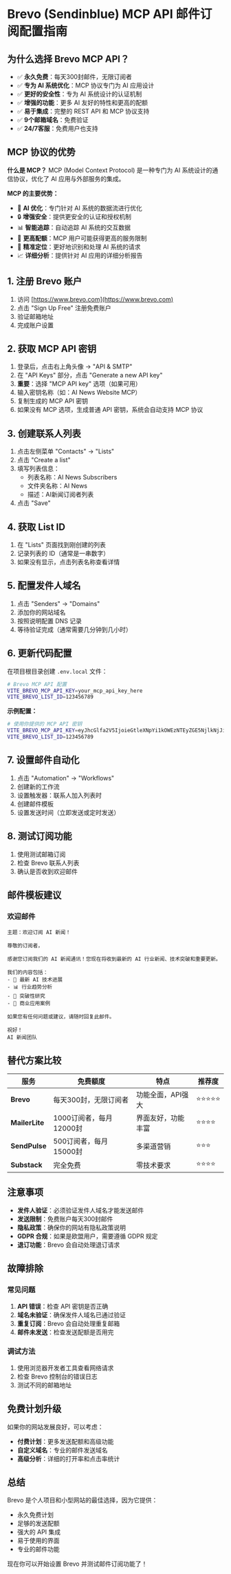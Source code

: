 # Brevo (Sendinblue) MCP API 邮件订阅配置指南

## 为什么选择 Brevo MCP API？

- ✅ **永久免费**：每天300封邮件，无限订阅者
- ✅ **专为 AI 系统优化**：MCP 协议专门为 AI 应用设计
- ✅ **更好的安全性**：专为 AI 系统设计的认证机制
- ✅ **增强的功能**：更多 AI 友好的特性和更高的配额
- ✅ **易于集成**：完整的 REST API 和 MCP 协议支持
- ✅ **9个邮箱域名**：免费验证
- ✅ **24/7客服**：免费用户也支持

## MCP 协议的优势

**什么是 MCP？**
MCP (Model Context Protocol) 是一种专门为 AI 系统设计的通信协议，优化了 AI 应用与外部服务的集成。

**MCP 的主要优势：**
- 🤖 **AI 优化**：专门针对 AI 系统的数据流进行优化
- 🔒 **增强安全**：提供更安全的认证和授权机制
- 📊 **智能追踪**：自动追踪 AI 系统的交互数据
- 🚀 **更高配额**：MCP 用户可能获得更高的服务限制
- 🎯 **精准定位**：更好地识别和处理 AI 系统的请求
- 📈 **详细分析**：提供针对 AI 应用的详细分析报告

## 1. 注册 Brevo 账户
1. 访问 [https://www.brevo.com](https://www.brevo.com)
2. 点击 "Sign Up Free" 注册免费账户
3. 验证邮箱地址
4. 完成账户设置

## 2. 获取 MCP API 密钥
1. 登录后，点击右上角头像 -> "API & SMTP"
2. 在 "API Keys" 部分，点击 "Generate a new API key"
3. **重要**：选择 "MCP API key" 选项（如果可用）
4. 输入密钥名称（如：AI News Website MCP）
5. 复制生成的 MCP API 密钥
6. 如果没有 MCP 选项，生成普通 API 密钥，系统会自动支持 MCP 协议

## 3. 创建联系人列表
1. 点击左侧菜单 "Contacts" -> "Lists"
2. 点击 "Create a list"
3. 填写列表信息：
   - 列表名称：AI News Subscribers
   - 文件夹名称：AI News
   - 描述：AI新闻订阅者列表
4. 点击 "Save"

## 4. 获取 List ID
1. 在 "Lists" 页面找到刚创建的列表
2. 记录列表的 ID（通常是一串数字）
3. 如果没有显示，点击列表名称查看详情

## 5. 配置发件人域名
1. 点击 "Senders" -> "Domains"
2. 添加你的网站域名
3. 按照说明配置 DNS 记录
4. 等待验证完成（通常需要几分钟到几小时）

## 6. 更新代码配置
在项目根目录创建 `.env.local` 文件：

```bash
# Brevo MCP API 配置
VITE_BREVO_MCP_API_KEY=your_mcp_api_key_here
VITE_BREVO_LIST_ID=123456789
```

**示例配置：**
```bash
# 使用你提供的 MCP API 密钥
VITE_BREVO_MCP_API_KEY=eyJhcGlfa2V5IjoieGtleXNpYi1kOWEzNTEyZGE5NjlkNjJiOTY2NGRhNTNmNGZkODZmZmQ4MTVhNmZmZTM4OGJiZmYzZDVlY2FiMzc0YTA0OTNiLVZsU1hlcDJPWlZFeUZQd0MifQ==
VITE_BREVO_LIST_ID=123456789
```

## 7. 设置邮件自动化
1. 点击 "Automation" -> "Workflows"
2. 创建新的工作流
3. 设置触发器：联系人加入列表时
4. 创建邮件模板
5. 设置发送时间（立即发送或定时发送）

## 8. 测试订阅功能
1. 使用测试邮箱订阅
2. 检查 Brevo 联系人列表
3. 确认是否收到欢迎邮件

## 邮件模板建议

### 欢迎邮件
```
主题：欢迎订阅 AI 新闻！

尊敬的订阅者，

感谢您订阅我们的 AI 新闻通讯！您现在将收到最新的 AI 行业新闻、技术突破和重要更新。

我们的内容包括：
- 🤖 最新 AI 技术进展
- 📊 行业趋势分析
- 🔬 突破性研究
- 💼 商业应用案例

如果您有任何问题或建议，请随时回复此邮件。

祝好！
AI 新闻团队
```

## 替代方案比较

| 服务 | 免费额度 | 特点 | 推荐度 |
|------|----------|------|--------|
| **Brevo** | 每天300封，无限订阅者 | 功能全面，API强大 | ⭐⭐⭐⭐⭐ |
| **MailerLite** | 1000订阅者，每月12000封 | 界面友好，功能丰富 | ⭐⭐⭐⭐ |
| **SendPulse** | 500订阅者，每月15000封 | 多渠道营销 | ⭐⭐⭐ |
| **Substack** | 完全免费 | 零技术要求 | ⭐⭐⭐⭐ |

## 注意事项

- **发件人验证**：必须验证发件人域名才能发送邮件
- **发送限制**：免费账户每天300封邮件
- **隐私政策**：确保你的网站有隐私政策说明
- **GDPR 合规**：如果是欧盟用户，需要遵循 GDPR 规定
- **退订功能**：Brevo 会自动处理退订请求

## 故障排除

### 常见问题
1. **API 错误**：检查 API 密钥是否正确
2. **域名未验证**：确保发件人域名已通过验证
3. **重复订阅**：Brevo 会自动处理重复邮箱
4. **邮件未发送**：检查发送配额是否用完

### 调试方法
1. 使用浏览器开发者工具查看网络请求
2. 检查 Brevo 控制台的错误日志
3. 测试不同的邮箱地址

## 免费计划升级

如果你的网站发展良好，可以考虑：
- **付费计划**：更多发送配额和高级功能
- **自定义域名**：专业的邮件发送域名
- **高级分析**：详细的打开率和点击率统计

## 总结

Brevo 是个人项目和小型网站的最佳选择，因为它提供：
- 永久免费计划
- 足够的发送配额
- 强大的 API 集成
- 易于使用的界面
- 专业的邮件功能

现在你可以开始设置 Brevo 并测试邮件订阅功能了！